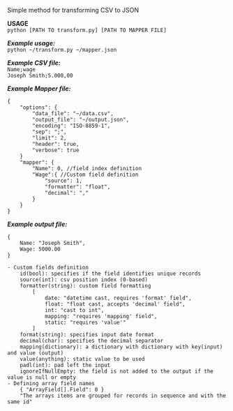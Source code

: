 Simple method for transforming CSV to JSON  

**USAGE**  
``python [PATH TO transform.py] [PATH TO MAPPER FILE]``   

*__Example usage:__*  
``python ~/transform.py ~/mapper.json``

*__Example CSV file:__*    
``Name;wage``  
``Joseph Smith;5.000,00``

*__Example Mapper file:__*    
```  
{
    "options": {
		"data_file": "~/data.csv",
		"output_file": "~/output.json",
		"encoding": "ISO-8859-1",
		"sep": ";",
		"limit": 2,
		"header": true,
		"verbose": true
	}
    "mapper": {
        "Name": 0, //field index definition
        "Wage":{ //Custom field definition
            "source": 1,
            "formatter": "float",
            "decimal": ","  
        }
    }
}  
```

*__Example output file:__*    
```
{  
    Name: "Joseph Smith",
    Wage: 5000.00
}
```

    - Custom fields definition  
        id(bool): specifies if the field identifies unique records  
        source(int): csv position index (0-based)  
        formatter(string): custom field formatting  
            [  
                date: "datetime cast, requires 'format' field",  
                float: "float cast, accepts 'decimal' field",  
                int: "cast to int",  
                mapping: "requires 'mapping' field",  
                static: "requires 'value'"  
            ]  
        format(string): specifies input date format
        decimal(char): specifies the decimal separator
        mapping(dictionary): a dictionary with dictionary with key(input) and value (output)
        value(anything): static value to be used
        padl(int): pad left the input  
        ignoreIfNullEmpty: the field is not added to the output if the value is null or empty
    - Defining array field names
        { "ArrayField[].Field": 0 }
        "The arrays items are grouped for records in sequence and with the same id"
